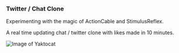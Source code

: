 ### Twitter / Chat Clone

Experimenting with the magic of ActionCable and StimulusReflex.

A real time updating chat / twitter clone with likes made in 10 minutes.

![Image of Yaktocat](https://res.cloudinary.com/dppe5cx49/image/upload/v1602013752/yoohoo_blw1au.gif)
